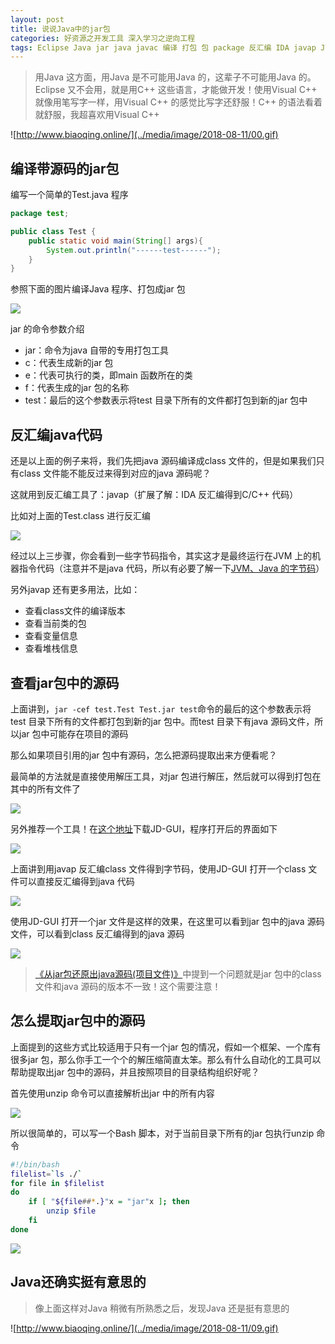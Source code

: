 ```yaml
---
layout: post
title: 说说Java中的jar包
categories: 好资源之开发工具 深入学习之逆向工程
tags: Eclipse Java jar java javac 编译 打包 包 package 反汇编 IDA javap JVM 字节码 逆向工程 JD-GUI maven shell bash unzip if
---
```


>用Java 这方面，用Java 是不可能用Java 的，这辈子不可能用Java 的。Eclipse 又不会用，就是用C++ 这些语言，才能做开发！使用Visual C++ 就像用笔写字一样，用Visual C++ 的感觉比写字还舒服！C++ 的语法看着就舒服，我超喜欢用Visual C++

![http://www.biaoqing.online/](../media/image/2018-08-11/00.gif)

## 编译带源码的jar包

编写一个简单的Test.java 程序

```java
package test;

public class Test {
    public static void main(String[] args){
        System.out.println("------test------");
    }
}
```

参照下面的图片编译Java 程序、打包成jar 包

![](../media/image/2018-08-11/01.png)

jar 的命令参数介绍

* jar：命令为java 自带的专用打包工具
* c：代表生成新的jar 包
* e：代表可执行的类，即main 函数所在的类
* f：代表生成的jar 包的名称
* test：最后的这个参数表示将test 目录下所有的文件都打包到新的jar 包中

## 反汇编java代码

还是以上面的例子来将，我们先把java 源码编译成class 文件的，但是如果我们只有class 文件能不能反过来得到对应的java 源码呢？

这就用到反汇编工具了：javap（扩展了解：IDA 反汇编得到C/C++ 代码）

比如对上面的Test.class 进行反汇编

![](../media/image/2018-08-11/02.png)

经过以上三步骤，你会看到一些字节码指令，其实这才是最终运行在JVM 上的机器指令代码（注意并不是java 代码，所以有必要了解一下[JVM、Java 的字节码](http://blog.xiaohansong.com/2016/04/26/java-bytecode/)）

另外javap 还有更多用法，比如：

* 查看class文件的编译版本
* 查看当前类的包
* 查看变量信息
* 查看堆栈信息

## 查看jar包中的源码

上面讲到，`jar -cef test.Test Test.jar test`命令的最后的这个参数表示将test 目录下所有的文件都打包到新的jar 包中。而test 目录下有java 源码文件，所以jar 包中可能存在项目的源码

那么如果项目引用的jar 包中有源码，怎么把源码提取出来方便看呢？

最简单的方法就是直接使用解压工具，对jar 包进行解压，然后就可以得到打包在其中的所有文件了

![](../media/image/2018-08-11/03.png)

另外推荐一个工具！在[这个地址](http://jd.benow.ca/)下载JD-GUI，程序打开后的界面如下

![](../media/image/2018-08-11/04.png)

上面讲到用javap 反汇编class 文件得到字节码，使用JD-GUI 打开一个class 文件可以直接反汇编得到java 代码

![](../media/image/2018-08-11/05.png)

使用JD-GUI 打开一个jar 文件是这样的效果，在这里可以看到jar 包中的java 源码文件，可以看到class 反汇编得到的java 源码

![](../media/image/2018-08-11/06.png)

>[《从jar包还原出java源码(项目文件)》](https://blog.csdn.net/mxmxz/article/details/73043156)中提到一个问题就是jar 包中的class 文件和java 源码的版本不一致！这个需要注意！

## 怎么提取jar包中的源码

上面提到的这些方式比较适用于只有一个jar 包的情况，假如一个框架、一个库有很多jar 包，那么你手工一个个的解压缩简直太笨。那么有什么自动化的工具可以帮助提取出jar 包中的源码，并且按照项目的目录结构组织好呢？

首先使用unzip 命令可以直接解析出jar 中的所有内容

![](../media/image/2018-08-11/07.png)

所以很简单的，可以写一个Bash 脚本，对于当前目录下所有的jar 包执行unzip 命令

```bash
#!/bin/bash
filelist=`ls ./`
for file in $filelist
do 
    if [ "${file##*.}"x = "jar"x ]; then
        unzip $file
    fi
done
```

![](../media/image/2018-08-11/08.png)

## Java还确实挺有意思的

>像上面这样对Java 稍微有所熟悉之后，发现Java 还是挺有意思的

![http://www.biaoqing.online/](../media/image/2018-08-11/09.gif)
